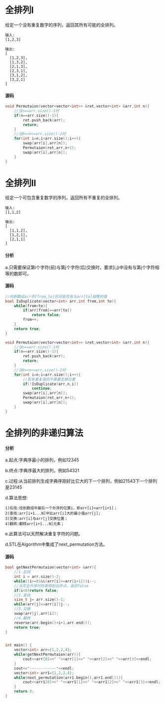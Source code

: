 # 全排列I


给定一个没有重复数字的序列，返回其所有可能的全排列。

```
输入:
[1,2,3]
```

```
输出:
[
  [1,2,3],
  [1,3,2],
  [2,1,3],
  [2,3,1],
  [3,1,2],
  [3,2,1]
]
```

#### 源码

```cpp
void Permutaion(vector<vector<int>> &ret,vector<int> &arr,int n){
    //当n==arr.size()-1时
    if(n==arr.size()-1){
        ret.push_back(arr);
        return;
    }
    //当0=<n<=arr.size()-2时
    for(int i=n;i<arr.size();i++){
        swap(arr[i],arr[n]);
        Permutaion(ret,arr,n+1);
        swap(arr[i],arr[n]);
    }
}
```

# 全排列II


给定一个可包含重复数字的序列，返回所有不重复的全排列。

```
输入:
[1,1,2]
```

```
输出:
[
  [1,1,2],
  [1,2,1],
  [2,1,1]
]
```

#### 分析

a.只需要保证第i个字符(前)与第j个字符(后)交换时，要求[i,j)中没有与第j个字符相等的数即可。

#### 源码

```cpp
//判断数组arr中[from,to)区间是否有与arr[to]相等的值
bool IsDuplicate(vector<int> arr,int from,int to){
    while(from<to){
        if(arr[from]==arr[to])
            return false;
        from++;
    }
    return true;
}

void Permutaion(vector<vector<int>> &ret,vector<int> &arr,int n){
    //当n==arr.size()-1时
    if(n==arr.size()-1){
        ret.push_back(arr);
        return;
    }
    //当0=<n<=arr.size()-2时
    for(int i=n;i<arr.size();i++){
        //若有重复值则不需要交换位置
        if(!IsDuplicate(arr,n,i))
            continue;
        swap(arr[i],arr[n]);
        Permutaion(ret,arr,n+1);
        swap(arr[i],arr[n]);
    }
}
```

# 全排列的非递归算法


#### 分析

a.起点:字典序最小的排列，例如12345

b.终点:字典序最大的排列，例如54321

c.过程:从当前排列生成字典序刚好比它大的下一个排列，例如21543下一个排列是23145

d.算法思想:

```
1)后找:找到数组中最后一个升序的位置i，即arr[i]<arr[i+1]；
2)查找:arr[i+1...N]中比arr[i]大的最小值arr[j];
3)交换:arr[i]与arr[j]交换位置；
4)翻转:翻转arr[i+1...N]元素；
```

e.此算法可以天然解决重复字符的问题。

d.STL在Algorithm中集成了next_permutation方法。

#### 源码

```cpp
bool getNextPermutaion(vector<int> &arr){
    //1.后找
    int i = arr.size()-2;
    while((i>=0)&&(arr[i]>=arr[i+1]))i--;
    //当完全升序时则表明到达终点，返回false
    if(i<0)return false;
    //2.查找
    size_t j= arr.size()-1;
    while(arr[j]<=arr[i])j--;
    //3.交换
    swap(arr[j],arr[i]);
    //4.翻转
    reverse(arr.begin()+i+1,arr.end());
    return true;
}


int main() {
    vector<int> arr={1,2,2,4};
    while(getNextPermutaion(arr)){
        cout<<arr[0]<<" "<<arr[1]<<" "<<arr[2]<<" "<<arr[3]<<endl;
    }
    cout<<"------------"<<endl;
    vector<int> arr1={1,2,2,4};
    while(next_permutation(arr1.begin(),arr1.end())){
        cout<<arr1[0]<<" "<<arr1[1]<<" "<<arr1[2]<<" "<<arr1[3]<<endl;
    }
    return 0;
}
```
